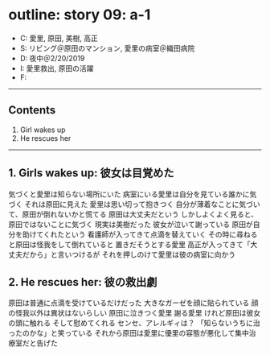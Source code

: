 # outline: story 09: a-1

- C: 愛里, 原田, 美樹, 高正
- S: リビング＠原田のマンション, 愛里の病室＠織田病院
- D: 夜中＠2/20/2019
- I: 愛里救出, 原田の活躍
- F:

---

## Contents

1. Girl wakes up
2. He rescues her

---

## 1. Girls wakes up: 彼女は目覚めた

気づくと愛里は知らない場所にいた
病室にいる愛里は自分を見ている誰かに気づく
それは原田に見えた
愛里は思い切って抱きつく
自分が薄着なことに気づいて、原田が倒れないかと慌てる
原田は大丈夫だという
しかしよくよく見ると、原田ではないことに気づく
現実は美樹だった
彼女が泣いて謝っている
原田が自分を助けてくれたという
看護師が入ってきて点滴を替えていく
その時に尋ねると原田は怪我をして倒れていると
置きだそうとする愛里
高正が入ってきて「大丈夫だから」と言いつけるが
それを押しのけて愛里は彼の病室に向かう

## 2. He rescues her: 彼の救出劇

原田は普通に点滴を受けているだけだった
大きなガーゼを顔に貼られている
顔の怪我以外は異状はないらしい
原田に泣きつく愛里
謝る愛里
けれど原田は彼女の頭に触れる
そして慰めてくれる
センセ、アレルギィは？
「知らないうちに治ったのかな」と笑っている
それから原田は愛里に優里の容態が悪化して集中治療室だと告げた

